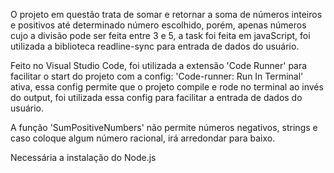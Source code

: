 O projeto em questão trata de somar e retornar a soma de números inteiros e positivos até determinado número escolhido, porém, apenas números cujo a divisão pode ser feita entre 3 e 5, a task foi feita em javaScript, foi utilizada a biblioteca readline-sync para entrada de dados do usuário.

Feito no Visual Studio Code, foi utilizada a extensão 'Code Runner' para facilitar o start do projeto com a config: 'Code-runner: Run In Terminal' ativa, essa config permite que o projeto compile e rode no terminal ao invés do output, foi utilizada essa config para facilitar a entrada de dados do usuário.

A função 'SumPositiveNumbers' não permite números negativos, strings e caso coloque algum número racional, irá arredondar para baixo.

Necessária a instalação do Node.js
